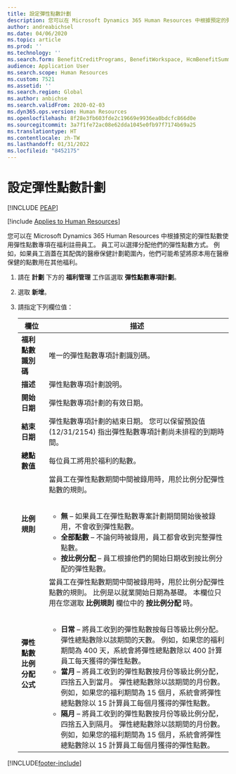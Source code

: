 ```yaml
---
title: 設定彈性點數計劃
description: 您可以在 Microsoft Dynamics 365 Human Resources 中根據預定的彈性點數使用彈性點數專項在福利註冊員工。
author: andreabichsel
ms.date: 04/06/2020
ms.topic: article
ms.prod: ''
ms.technology: ''
ms.search.form: BenefitCreditPrograms, BenefitWorkspace, HcmBenefitSummaryPart
audience: Application User
ms.search.scope: Human Resources
ms.custom: 7521
ms.assetid: ''
ms.search.region: Global
ms.author: anbichse
ms.search.validFrom: 2020-02-03
ms.dyn365.ops.version: Human Resources
ms.openlocfilehash: 8f28e3fb603fde2c19669e9936ea0bdcfc866d0e
ms.sourcegitcommit: 3a7f1fe72ac08e62dda1045e0fb97f7174b69a25
ms.translationtype: HT
ms.contentlocale: zh-TW
ms.lasthandoff: 01/31/2022
ms.locfileid: "8452175"
---
```

# <a name="set-up-flex-credit-programs"></a>設定彈性點數計劃


[!INCLUDE [PEAP](../includes/peap-2.md)]

[!include [Applies to Human Resources](../includes/applies-to-hr.md)]

您可以在 Microsoft Dynamics 365 Human Resources 中根據預定的彈性點數使用彈性點數專項在福利註冊員工。 員工可以選擇分配他們的彈性點數方式。 例如，如果員工涵蓋在其配偶的醫療保健計劃範圍內，他們可能希望將原本用在醫療保健的點數用在其他福利。 

1. 請在 **計劃** 下方的 **福利管理** 工作區選取 **彈性點數專項計劃**。

2. 選取 **新增**。

3. 請指定下列欄位值：

   | 欄位 | 描述 |
   | --- | --- |
   | **福利點數識別碼** | 唯一的彈性點數專項計劃識別碼。 |
   | **描述** | 彈性點數專項計劃說明。 | 
   | **開始日期** | 彈性點數專項計劃的有效日期。 |
   | **結束日期** | 彈性點數專項計劃的結束日期。 您可以保留預設值 (12/31/2154) 指出彈性點數專項計劃尚未排程的到期時間。 |
   | **總點數值** | 每位員工將用於福利的點數。 |
   | **比例規則** | 當員工在彈性點數期間中間被錄用時，用於比例分配彈性點數的規則。 </br></br><ul><li>**無** – 如果員工在彈性點數專案計劃期間開始後被錄用，不會收到彈性點數。</li><li>**全部點數** – 不論何時被錄用，員工都會收到完整彈性點數。</li><li>**按比例分配** – 員工根據他們的開始日期收到按比例分配的彈性點數。</li></ul> |
   | **彈性點數比例分配公式** | 當員工在彈性點數期間中間被錄用時，用於比例分配彈性點數的規則。 比例是以就業開始日期為基礎。 本欄位只用在您選取 **比例規則** 欄位中的 **按比例分配** 時。 </br></br><ul><li>**日常** – 將員工收到的彈性點數按每日等級比例分配。 彈性總點數除以該期間的天數。 例如，如果您的福利期間為 400 天，系統會將彈性總點數除以 400 計算員工每天獲得的彈性點數。</li><li>**當月** – 將員工收到的彈性點數按月份等級比例分配，四捨五入到當月。 彈性總點數除以該期間的月份數。 例如，如果您的福利期間為 15 個月，系統會將彈性總點數除以 15 計算員工每個月獲得的彈性點數。</li><li>**隔月** – 將員工收到的彈性點數按月份等級比例分配，四捨五入到隔月。 彈性總點數除以該期間的月份數。 例如，如果您的福利期間為 15 個月，系統會將彈性總點數除以 15 計算員工每個月獲得的彈性點數。</li></ul> |
   


[!INCLUDE[footer-include](../includes/footer-banner.md)]
